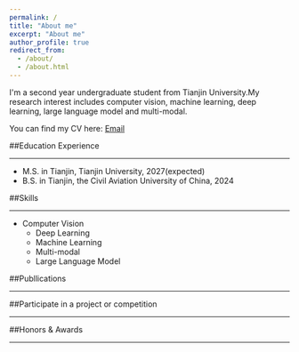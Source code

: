 ```yaml
---
permalink: /
title: "About me"
excerpt: "About me"
author_profile: true
redirect_from: 
  - /about/
  - /about.html
---
```


I'm a second year undergraduate student from Tianjin University.My research interest includes computer vision, machine learning, deep learning, large language model and multi-modal.

You can find my CV here:
[Email](momomelo128@163.com)


##Education Experience
- - -
+ M.S. in Tianjin, Tianjin University, 2027(expected)
+ B.S. in Tianjin, the Civil Aviation University of China, 2024


##Skills
- - -
+ Computer Vision
  * Deep Learning
  * Machine Learning
  * Multi-modal
  * Large Language Model
 
##Publlications
- - -


##Participate in a project or competition
- - -



##Honors & Awards
- - -
